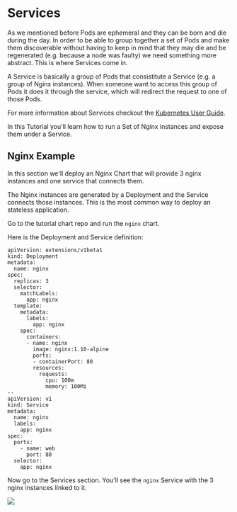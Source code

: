 # Services

As we mentioned before Pods are ephemeral and they can be born and die during the day. In order to be able to group together a set of Pods and make them discoverable without having to keep in mind that they may die and be regenerated (e.g. because a node was faulty) we need something more abstract. This is where Services come in.

A Service is basically a group of Pods that consistitute a Service (e.g. a group of Nginx instances). When someone want to access this group of Pods it does it through the service, which will redirect the request to one of those Pods.

For more information about Services checkout the [Kubernetes User Guide](http://kubernetes.io/docs/user-guide/services/).

In this Tutorial you'll learn how to run a Set of Nginx instances and expose them under a Service.

## Nginx Example

In this section we'll deploy an Nginx Chart that will provide 3 nginx instances and one service that connects them.

The Nginx instances are generated by a Deployment and the Service connects those instances. This is the most common way to deploy an stateless application.

Go to the tutorial chart repo and run the `nginx` chart.

Here is the Deployment and Service definition:

```
apiVersion: extensions/v1beta1
kind: Deployment
metadata:
  name: nginx
spec:
  replicas: 3
  selector:
    matchLabels:
      app: nginx
  template:
    metadata:
      labels:
        app: nginx
    spec:
      containers:
      - name: nginx
        image: nginx:1.10-alpine
        ports:
        - containerPort: 80
        resources:
          requests:
            cpu: 100m
            memory: 100Mi
--
apiVersion: v1
kind: Service
metadata:
  name: nginx
  labels:
    app: nginx
spec:
  ports:
    - name: web
      port: 80
  selector:
    app: nginx
```

Now go to the Services section. You'll see the `nginx` Service with the 3 nginx instances linked to it.

![](/assets/service-nginx.png)
